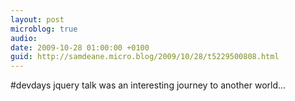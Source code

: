 ```yaml
---
layout: post
microblog: true
audio: 
date: 2009-10-28 01:00:00 +0100
guid: http://samdeane.micro.blog/2009/10/28/t5229500808.html
---
```

#devdays jquery talk was an interesting journey to another world...
